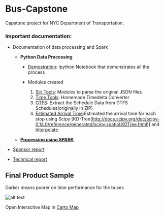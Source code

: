# Bus-Capstone
Capstone project for NYC Department of Transportation.

### Important documentation:

*   Documentation of data processing and Spark
    * __Python Data Processing__
        * [Demostration](https://github.com/sarangof/Bus-Capstone/tree/master/demonstration): Ipython Notebook that demonstrates all the process

        * Modules created

            1. [Siri Tools](https://github.com/sarangof/Bus-Capstone/blob/master/siri_parser.py): Modules to parse the original JSON files
            2. [Time Tools](https://github.com/sarangof/Bus-Capstone/blob/master/ttools.py): Homemade Timedelta Converter
            3. [GTFS](https://github.com/sarangof/Bus-Capstone/blob/master/gtfs.py): Extract the Schedule Data from GTFS Schedules(originally in ZIP)
            4. [Estimated Arrival Time](https://github.com/sarangof/Bus-Capstone/blob/master/arrivals.py):Estimated the arrival time for each stop using Scipy [KD-Tree(http://docs.scipy.org/doc/scipy-0.14.0/reference/generated/scipy.spatial.KDTree.html)] and [Interpolate](http://docs.scipy.org/doc/scipy/reference/generated/scipy.interpolate.interp1d.html)

    * __[Processing using SPARK](https://github.com/sarangof/Bus-Capstone/tree/master/Spark)__

*   [Sponsor report](https://github.com/sarangof/Bus-Capstone/blob/master/paper/sponsor_report_final.pdf)

*   [Technical report](https://github.com/sarangof/Bus-Capstone/blob/master/paper/technical_report.pdf)

## Final Product Sample
Darker means poorer on time performance for the buses

![alt text](https://github.com/sarangof/Bus-Capstone/blob/master/plots/on_time_performance_stops.png "Sample of on time performance")

Open Interactive Map in [Carto Map](https://saf537.carto.com/viz/c21efdeb-ec45-45f2-b2d3-c47993bb89ff/public_map)
